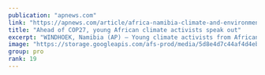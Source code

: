 ```yaml
---
publication: "apnews.com"
link: "https://apnews.com/article/africa-namibia-climate-and-environment-717dd68027951a1a496e5f923b3c28e2"
title: "Ahead of COP27, young African climate activists speak out"
excerpt: "WINDHOEK, Namibia (AP) — Young climate activists from African nations have high demands but low expectations for the U.N. climate conference which begins Sunday in the Egyptian coastal resort of Sharm"
image: "https://storage.googleapis.com/afs-prod/media/5d8e4d7c44af4d4eb3863eebab41258e/3000.jpeg"
group: pro
rank: 19
---
```

